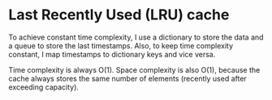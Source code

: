 # Last Recently Used (LRU) cache

To achieve constant time complexity, I use a dictionary to store the data and a queue to store the last timestamps.
Also, to keep time complexity constant, I map timestamps to dictionary keys and vice versa.

Time complexity is always O(1).
Space complexity is also O(1), because the cache always stores the same number of elements (recently used after exceeding capacity).

